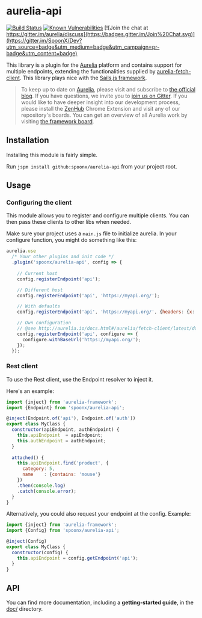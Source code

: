 # aurelia-api

[![Build Status](https://travis-ci.org/SpoonX/aurelia-api.svg?branch=master)](https://travis-ci.org/SpoonX/aurelia-api)
[![Known Vulnerabilities](https://snyk.io/test/npm/name/badge.svg)](https://snyk.io/test/npm/aurelia-api)
[![Join the chat at https://gitter.im/aurelia/discuss](https://badges.gitter.im/Join%20Chat.svg)](https://gitter.im/SpoonX/Dev?utm_source=badge&utm_medium=badge&utm_campaign=pr-badge&utm_content=badge)

This library is a plugin for the [Aurelia](http://www.aurelia.io/) platform and contains support for multiple endpoints, extending the functionalities supplied by [aurelia-fetch-client](https://github.com/aurelia/fetch-client).
This library plays nice with the [Sails.js framework](http://sailsjs.org).

> To keep up to date on [Aurelia](http://www.aurelia.io/), please visit and subscribe to [the official blog](http://blog.durandal.io/). If you have questions, we invite you to [join us on Gitter](https://gitter.im/aurelia/discuss). If you would like to have deeper insight into our development process, please install the [ZenHub](https://zenhub.io) Chrome Extension and visit any of our repository's boards. You can get an overview of all Aurelia work by visiting [the framework board](https://github.com/aurelia/framework#boards).

## Installation
Installing this module is fairly simple.

Run `jspm install github:spoonx/aurelia-api` from your project root.

## Usage

### Configuring the client

This module allows you to register and configure multiple clients.
You can then pass these clients to other libs when needed.

Make sure your project uses a `main.js` file to initialize aurelia.
In your configure function, you might do something like this:

```javascript
aurelia.use
  /* Your other plugins and init code */
  .plugin('spoonx/aurelia-api', config => {
  
    // Current host
    config.registerEndpoint('api');

    // Different host
    config.registerEndpoint('api', 'https://myapi.org/');

    // With defaults
    config.registerEndpoint('api', 'https://myapi.org/', {headers: {x:'foo'}});

    // Own configuration
    // @see http://aurelia.io/docs.html#/aurelia/fetch-client/latest/doc/api/class/HttpClientConfiguration
    config.registerEndpoint('api', configure => {
      configure.withBaseUrl('https://myapi.org/');
    });
  });
```

### Rest client
To use the Rest client, use the Endpoint resolver to inject it.

Here's an example:

```javascript
import {inject} from 'aurelia-framework';
import {Endpoint} from 'spoonx/aurelia-api';

@inject(Endpoint.of('api'), Endpoint.of('auth'))
export class MyClass {
  constructor(apiEndpoint, authEndpoint) {
    this.apiEndpoint  = apiEndpoint;
    this.authEndpoint = authEndpoint;
  }
  
  attached() {
    this.apiEndpoint.find('product', {
      category: 5,
      name    : {contains: 'mouse'}
    })
    .then(console.log)
    .catch(console.error);
  }
}
```

Alternatively, you could also request your endpoint at the config. Example:

```javascript
import {inject} from 'aurelia-framework';
import {Config} from 'spoonx/aurelia-api';

@inject(Config)
export class MyClass {
  constructor(config) {
    this.apiEndpoint = config.getEndpoint('api');
  }
}
```

## API

You can find more documentation, including a **getting-started guide**, in the [doc/](doc/) directory.
